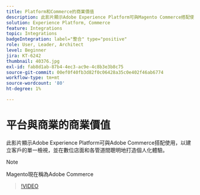 ```yaml
---
title: Platform和Commerce的商業價值
description: 此影片顯示Adobe Experience Platform可與Magento Commerce搭配使用，以建立客戶的單一檢視，並在數位店面和各管道間聰明地打造個人化體驗。
solution: Experience Platform, Commerce
feature: Integrations
topic: Integrations
badgeIntegration: label="整合" type="positive"
role: User, Leader, Architect
level: Beginner
jira: KT-6242
thumbnail: 40376.jpg
exl-id: fab8d1ab-87b4-4ec3-ac9e-4c8b3e3b8c75
source-git-commit: 00ef0f40fb3d82f0c06428a35c0e402f46ab6774
workflow-type: tm+mt
source-wordcount: '80'
ht-degree: 1%

---
```


# 平台與商業的商業價值

此影片顯示Adobe Experience Platform可與Adobe Commerce搭配使用，以建立客戶的單一檢視，並在數位店面和各管道間聰明地打造個人化體驗。

>[!NOTE]
>
> Magento現在稱為Adobe Commerce

>[!VIDEO](https://video.tv.adobe.com/v/40376?learn=on)

